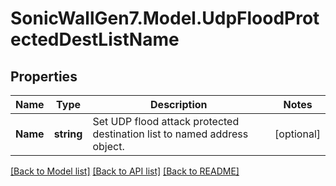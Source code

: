 # SonicWallGen7.Model.UdpFloodProtectedDestListName

## Properties

Name | Type | Description | Notes
------------ | ------------- | ------------- | -------------
**Name** | **string** | Set UDP flood attack protected destination list to named address object. | [optional] 

[[Back to Model list]](../README.md#documentation-for-models) [[Back to API list]](../README.md#documentation-for-api-endpoints) [[Back to README]](../README.md)

